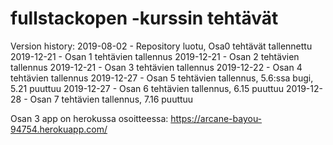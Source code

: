 # fullstackopen -kurssin tehtävät

Version history:
2019-08-02 - Repository luotu, Osa0 tehtävät tallennettu
2019-12-21 - Osan 1 tehtävien tallennus
2019-12-21 - Osan 2 tehtävien tallennus
2019-12-21 - Osan 3 tehtävien tallennus
2019-12-22 - Osan 4 tehtävien tallennus
2019-12-27 - Osan 5 tehtävien tallennus, 5.6:ssa bugi, 5.21 puuttuu
2019-12-27 - Osan 6 tehtävien tallennus, 6.15 puuttuu
2019-12-28 - Osan 7 tehtävien tallennus, 7.16 puuttuu


Osan 3 app on herokussa osoitteessa: https://arcane-bayou-94754.herokuapp.com/